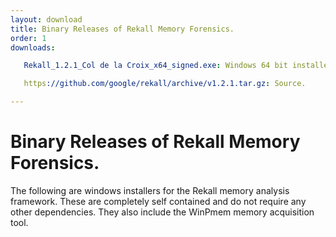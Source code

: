```yaml
---
layout: download
title: Binary Releases of Rekall Memory Forensics.
order: 1
downloads:

   Rekall_1.2.1_Col de la Croix_x64_signed.exe: Windows 64 bit installer (Includes winpmem). This installer is digitally signed.

   https://github.com/google/rekall/archive/v1.2.1.tar.gz: Source.

---
```

Binary Releases of Rekall Memory Forensics.
===========================================

The following are windows installers for the Rekall memory analysis
framework. These are completely self contained and do not require any other
dependencies. They also include the WinPmem memory acquisition tool.
